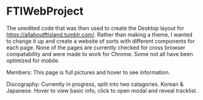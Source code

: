 # FTIWebProject

The unedited code that was then used to create the Desktop layout for https://allaboutftisland.tumblr.com/. Rather than making a theme, 
I wanted to change it up and create a website of sorts with different components for each page. None of the pages are currently checked
for cross browser compatability and were made to work for Chrome. Some not all have been optimized for mobile. 

Members: This page is full pictures and hover to see information. 

Discography: Currently in progress, split into two catagories. Korean & Japanese. Hover to view basic info, click to open modal and reveal
tracklist.
